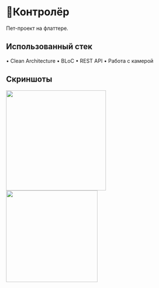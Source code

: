 # 🚖Контролёр

Пет-проект на флаттере.

## Использованный стек
• Clean Architecture
• BLoC
• REST API
• Работа с камерой

## Скриншоты
<img src="https://user-images.githubusercontent.com/66938523/228953293-20e7e4a5-3e05-493a-b092-c7ceab3c6635.png" width="273"> <img src="https://user-images.githubusercontent.com/66938523/228953178-82e4f03c-7b50-4db8-af5f-33d225d4f6d4.png" width="250">
